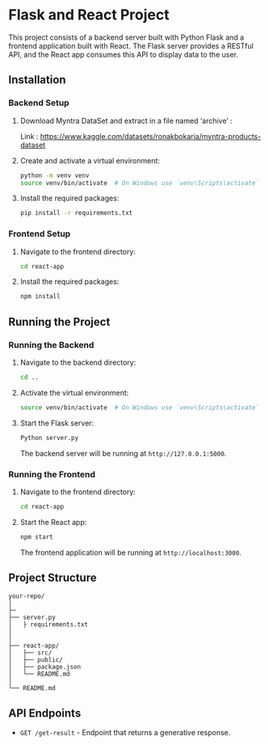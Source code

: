 
# Flask and React Project

This project consists of a backend server built with Python Flask and a frontend application built with React. The Flask server provides a RESTful API, and the React app consumes this API to display data to the user.


## Installation

### Backend Setup


1. Download Myntra DataSet and extract in a file named ‘archive’ :
    
	Link : https://www.kaggle.com/datasets/ronakbokaria/myntra-products-dataset

2. Create and activate a virtual environment:
   ```bash
   python -m venv venv
   source venv/bin/activate  # On Windows use `venv\Scripts\activate`
   ```

3. Install the required packages:
 
   ```bash
   pip install -r requirements.txt
   ```

### Frontend Setup

1. Navigate to the frontend directory:
   ```bash
   cd react-app
   ```

2. Install the required packages:
   ```bash
   npm install
   ```

## Running the Project

### Running the Backend

1. Navigate to the backend directory:
   ```bash
   cd ..
   ```

2. Activate the virtual environment:
   ```bash
   source venv/bin/activate  # On Windows use `venv\Scripts\activate`
   ```

3. Start the Flask server:
   ```bash
   Python server.py
   ```

   The backend server will be running at `http://127.0.0.1:5000`.

### Running the Frontend

1. Navigate to the frontend directory:
   ```bash
   cd react-app
   ```

2. Start the React app:
   ```bash
   npm start
   ```

   The frontend application will be running at `http://localhost:3000`.

## Project Structure

```plaintext
your-repo/
│
├─
├── server.py
│   ├ requirements.txt
│   
│
├── react-app/
│   ├── src/
│   ├── public/
│   ├── package.json
│   └── README.md
│
└── README.md
```

## API Endpoints

- `GET /get-result` - Endpoint that returns a generative response.

